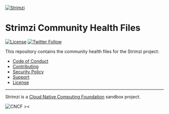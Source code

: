 [![Strimzi](./logo/strimzi.png)](https://strimzi.io/)

# Strimzi Community Health Files

[![License](https://img.shields.io/badge/license-Apache--2.0-blue.svg)](http://www.apache.org/licenses/LICENSE-2.0)
[![Twitter Follow](https://img.shields.io/twitter/follow/strimziio.svg?style=social&label=Follow&style=for-the-badge)](https://twitter.com/strimziio)

This repository contains the community health files for the Strimzi project:
* [Code of Conduct](./CODE_OF_CONDUCT.md)
* [Contributing](./CONTRIBUTING.md)
* [Security Policy](./SECURITY.md)
* [Support](./SUPPORT.md)
* [License](./LICENSE)


---

Strimzi is a <a href="http://cncf.io">Cloud Native Computing Foundation</a> sandbox project.

![CNCF ><](./logo/cncf-color.png)
